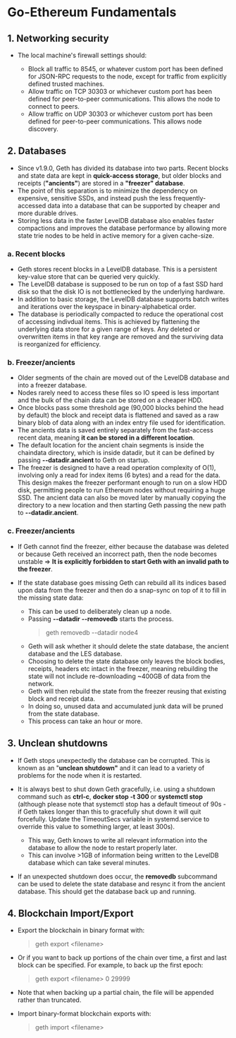 # Go-Ethereum Fundamentals

## 1. Networking security

- The local machine's firewall settings should:

  - Block all traffic to 8545, or whatever custom port has been defined for JSON-RPC requests to the node, except for traffic from explicitly defined trusted machines.
  - Allow traffic on TCP 30303 or whichever custom port has been defined for peer-to-peer communications. This allows the node to connect to peers.
  - Allow traffic on UDP 30303 or whichever custom port has been defined for peer-to-peer communications. This allows node discovery.

## 2. Databases

- Since v1.9.0, Geth has divided its database into two parts. Recent blocks and state data are kept in **quick-access storage**, but older blocks and receipts (**"ancients"**) are stored in a **"freezer" database**.
- The point of this separation is to minimize the dependency on expensive, sensitive SSDs, and instead push the less frequently-accessed data into a database that can be supported by cheaper and more durable drives.
- Storing less data in the faster LevelDB database also enables faster compactions and improves the database performance by allowing more state trie nodes to be held in active memory for a given cache-size.

### a. Recent blocks

- Geth stores recent blocks in a LevelDB database. This is a persistent key-value store that can be queried very quickly.
- The LevelDB database is supposed to be run on top of a fast SSD hard disk so that the disk IO is not bottlenecked by the underlying hardware.
- In addition to basic storage, the LevelDB database supports batch writes and iterations over the keyspace in binary-alphabetical order.
- The database is periodically compacted to reduce the operational cost of accessing indivdual items. This is achieved by flattening the underlying data store for a given range of keys. Any deleted or overwritten items in that key range are removed and the surviving data is reorganized for efficiency.

### b. Freezer/ancients

- Older segments of the chain are moved out of the LevelDB database and into a freezer database.
- Nodes rarely need to access these files so IO speed is less important and the bulk of the chain data can be stored on a cheaper HDD.
- Once blocks pass some threshold age (90,000 blocks behind the head by default) the block and receipt data is flattened and saved as a raw binary blob of data along with an index entry file used for identification.
- The ancients data is saved entirely separately from the fast-access recent data, meaning **it can be stored in a different location**.
- The default location for the ancient chain segments is inside the chaindata directory, which is inside datadir, but it can be defined by passing **--datadir.ancient <path>** to Geth on startup.
- The freezer is designed to have a read operation complexity of O(1), involving only a read for index items (6 bytes) and a read for the data. This design makes the freezer performant enough to run on a slow HDD disk, permitting people to run Ethereum nodes without requiring a huge SSD. The ancient data can also be moved later by manually copying the directory to a new location and then starting Geth passing the new path to **--datadir.ancient**.

### c. Freezer/ancients

- If Geth cannot find the freezer, either because the database was deleted or because Geth received an incorrect path, then the node becomes unstable => **It is explicitly forbidden to start Geth with an invalid path to the freezer**.
- If the state database goes missing Geth can rebuild all its indices based upon data from the freezer and then do a snap-sync on top of it to fill in the missing state data:

  - This can be used to deliberately clean up a node.
  - Passing **--datadir --removedb** starts the process.
    > geth removedb --datadir node4
  - Geth will ask whether it should delete the state database, the ancient database and the LES database.
  - Choosing to delete the state database only leaves the block bodies, receipts, headers etc intact in the freezer, meaning rebuilding the state will not include re-downloading ~400GB of data from the network.
  - Geth will then rebuild the state from the freezer reusing that existing block and receipt data.
  - In doing so, unused data and accumulated junk data will be pruned from the state database.
  - This process can take an hour or more.

## 3. Unclean shutdowns

- If Geth stops unexpectedly the database can be corrupted. This is known as an "**unclean shutdown"** and it can lead to a variety of problems for the node when it is restarted.
- It is always best to shut down Geth gracefully, i.e. using a shutdown command such as **ctrl-c**, **docker stop -t 300 <container ID>** or **systemctl stop** (although please note that systemctl stop has a default timeout of 90s - if Geth takes longer than this to gracefully shut down it will quit forcefully. Update the TimeoutSecs variable in systemd.service to override this value to something larger, at least 300s).

  - This way, Geth knows to write all relevant information into the database to allow the node to restart properly later.
  - This can involve >1GB of information being written to the LevelDB database which can take several minutes.

- If an unexpected shutdown does occur, the **removedb** subcommand can be used to delete the state database and resync it from the ancient database. This should get the database back up and running.

## 4. Blockchain Import/Export

- Export the blockchain in binary format with:

  > geth export \<filename>

- Or if you want to back up portions of the chain over time, a first and last block can be specified. For example, to back up the first epoch:

  > geth export \<filename> 0 29999

- Note that when backing up a partial chain, the file will be appended rather than truncated.

- Import binary-format blockchain exports with:

  > geth import \<filename>
